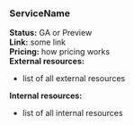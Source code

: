 ### ServiceName

**Status:** GA or Preview  
**Link:** some link  
**Pricing:** how pricing works  
**External resources:** 
* list of all external resources
  
**Internal resources:**
* list of all internal resources